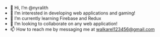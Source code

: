 - 👋 Hi, I’m @nyralith
- 👀 I’m interested in developing web applications and gaming!
- 🌱 I’m currently learning Firebase and Redux
- 💞️ I’m looking to collaborate on any web application!
- 📫 How to reach me by messaging me at walkarel123456@gmail.com

<!---
nyralith/nyralith is a ✨ special ✨ repository because its `README.md` (this file) appears on your GitHub profile.
You can click the Preview link to take a look at your changes.
--->
